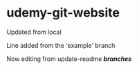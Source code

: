 # udemy-git-website

Updated from local

Line added from the 'example' branch

Now editing from update-readme ___branches___
